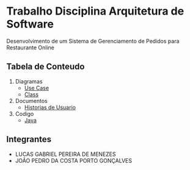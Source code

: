 # Trabalho Disciplina Arquitetura de Software

Desenvolvimento de um Sistema de Gerenciamento de Pedidos para Restaurante Online

## Tabela de Conteudo
1. Diagramas
   - [Use Case](diagramas/UseCaseDiagram.jpg)
    - [Class](diagramas/ClassDiagram.jpg)
2. Documentos
   - [Historias de Usuario](documento/HistoriasDeUsuario.pdf)
4. Codigo
   - [Java](projetojava/)

## Integrantes
- LUCAS GABRIEL PEREIRA DE MENEZES
- JOÃO PEDRO DA COSTA PORTO GONÇALVES
